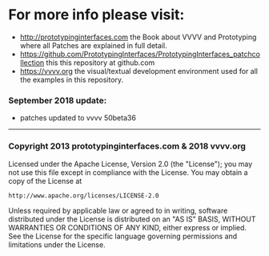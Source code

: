 # For more info please visit:  
* http://prototypinginterfaces.com the Book about VVVV and Prototyping where all Patches are explained in full detail.  
* https://github.com/PrototypingInterfaces/PrototypingInterfaces_patchcollection this this repository at github.com  
* https://vvvv.org the visual/textual development environment used for all the examples in this repository.

### September 2018 update:
* patches updated to vvvv 50beta36

--------------------------------------------------
### Copyright 2013 prototypinginterfaces.com  &  2018 vvvv.org


Licensed under the Apache License, Version 2.0 (the "License");
you may not use this file except in compliance with the License.
You may obtain a copy of the License at  

    http://www.apache.org/licenses/LICENSE-2.0  

Unless required by applicable law or agreed to in writing, software
distributed under the License is distributed on an "AS IS" BASIS,
WITHOUT WARRANTIES OR CONDITIONS OF ANY KIND, either express or implied.
See the License for the specific language governing permissions and
limitations under the License.  
